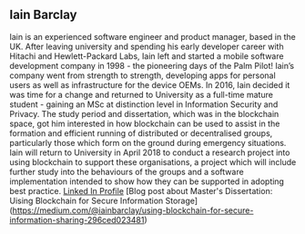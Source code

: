 Iain Barclay
------------
Iain is an experienced software engineer and product manager, based in the UK. After leaving university and spending his early developer career with Hitachi and Hewlett-Packard Labs, Iain left and started a mobile software development company in 1998 - the pioneering days of the Palm Pilot! Iain’s company went from strength to strength, developing apps for personal users as well as infrastructure for the device OEMs. In 2016, Iain decided it was time for a change and returned to University as a full-time mature student - gaining an MSc at distinction level in Information Security and Privacy. The study period and dissertation, which was in the blockchain space, got him interested in how blockchain can be used to assist in the formation and efficient running of distributed or decentralised groups, particularly those which form on the ground during emergency situations. Iain will return to University in April 2018 to conduct a research project into using blockchain to support these organisations, a project which will include further study into the behaviours of the groups and a software implementation intended to show how they can be supported in adopting best practice.
[Linked In Profile](https://www.linkedin.com/in/iainbarclay/)
[Blog post about Master's Dissertation: Uising Blockchain for Secure Information Storage] (https://medium.com/@iainbarclay/using-blockchain-for-secure-information-sharing-296ced023481)
